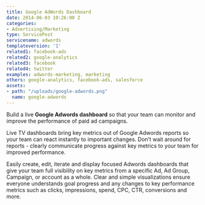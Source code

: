 ```yaml
---
title: Google AdWords Dashboard
date: 2014-06-03 10:26:00 Z
categories:
- Advertising/Marketing
type: ServicePost
servicename: adwords
templateversion: '1'
related1: facebook-ads
related2: google-analytics
related3: facebook
related4: twitter
examples: adwords-marketing, marketing
others: google-analytics, facebook-ads, salesforce
assets:
- path: "/uploads/google-adwords.png"
  name: google-adwords
---
```


Build a live **Google Adwords dashboard** so that your team can monitor and improve the performance of paid ad campaigns. 

Live TV dashboards bring key metrics out of Google Adwords reports so your team can react instantly to important changes. Don’t wait around for reports - clearly communicate progress against key metrics to your team for improved performance.

Easily create, edit, iterate and display focused Adwords dashboards that give your team full visibility on key metrics from a specific Ad, Ad Group, Campaign, or account as a whole. Clear and simple visualizations ensure everyone understands goal progress and any changes to key performance metrics such as clicks, impressions, spend, CPC, CTR, conversions and more.
